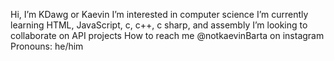Hi, I’m KDawg or Kaevin
I’m interested in computer science
I’m currently learning HTML, JavaScript, c, c++, c sharp, and assembly
I’m looking to collaborate on API projects
How to reach me @notkaevinBarta on instagram
Pronouns: he/him



